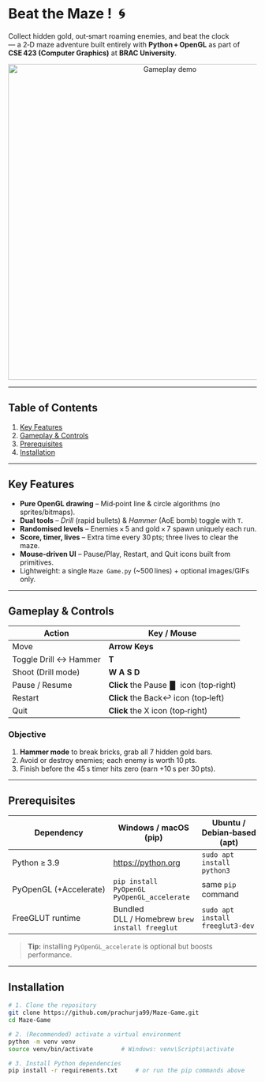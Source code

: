# Beat the Maze !  🌀

Collect hidden gold, out‑smart roaming enemies, and beat the clock  
— a 2‑D maze adventure built entirely with **Python + OpenGL** as part of **CSE 423 (Computer Graphics)** at **BRAC University**.

<p align="center">
  <img src="assets/demo.gif" alt="Gameplay demo" width="640"/>
</p>

---

## Table of Contents
1. [Key Features](#key-features)
2. [Gameplay & Controls](#gameplay--controls)
3. [Prerequisites](#prerequisites)
4. [Installation](#installation)

---

## Key Features
- **Pure OpenGL drawing** – Mid‑point line & circle algorithms (no sprites/bitmaps).
- **Dual tools** – *Drill* (rapid bullets) & *Hammer* (AoE bomb) toggle with `T`.
- **Randomised levels** – Enemies × 5 and gold × 7 spawn uniquely each run.
- **Score, timer, lives** – Extra time every 30 pts; three lives to clear the maze.
- **Mouse‑driven UI** – Pause/Play, Restart, and Quit icons built from primitives.
- Lightweight: a single `Maze Game.py` (~500 lines) + optional images/GIFs only.

---

## Gameplay & Controls
| Action | Key / Mouse |
|--------|-------------|
| Move                   | **Arrow Keys** |
| Toggle Drill ↔ Hammer  | **T** |
| Shoot (Drill mode)     | **W A S D** |
| Pause / Resume         | **Click** the Pause▐▌ icon (top‑right) |
| Restart                | **Click** the Back↩ icon (top‑left) |
| Quit                   | **Click** the X icon (top‑right) |

### Objective
1. **Hammer mode** to break bricks, grab all 7 hidden gold bars.  
2. Avoid or destroy enemies; each enemy is worth 10 pts.  
3. Finish before the 45 s timer hits zero (earn +10 s per 30 pts).

---

## Prerequisites
| Dependency            | Windows / macOS (pip)                       | Ubuntu / Debian‑based (apt) |
|-----------------------|---------------------------------------------|-----------------------------|
| Python ≥ 3.9          | <https://python.org>                        | `sudo apt install python3` |
| PyOpenGL (+Accelerate)| `pip install PyOpenGL PyOpenGL_accelerate`  | same `pip` command |
| FreeGLUT runtime      | Bundled DLL / Homebrew `brew install freeglut` | `sudo apt install freeglut3‑dev` |

> **Tip:** installing `PyOpenGL_accelerate` is optional but boosts performance.

---

## Installation
```bash
# 1. Clone the repository
git clone https://github.com/prachurja99/Maze-Game.git
cd Maze-Game

# 2. (Recommended) activate a virtual environment
python -m venv venv
source venv/bin/activate        # Windows: venv\Scripts\activate

# 3. Install Python dependencies
pip install -r requirements.txt     # or run the pip commands above
